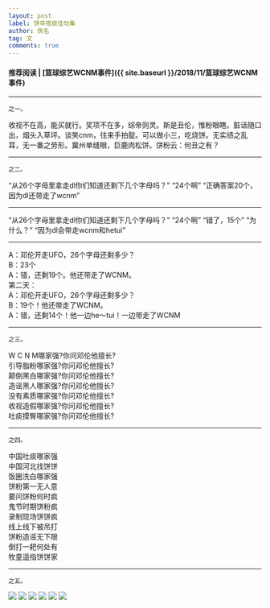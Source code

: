 ```yaml
---
layout: post
label: 饼卒夜痰佳句集
author: 佚名
tag: 文
comments: true
---
```


#### 推荐阅读 | [篮球综艺WCNM事件]({{ site.baseurl }}/2018/11/篮球综艺WCNM事件)

---

    之一。

收视不在高，能买就行。奖项不在多，综帝则灵。斯是丑伦，惟粉眼瞎。脏话随口出，烟头入草坪。谈笑cnm，往来手拍腚。可以做小三，吃烧饼。无实绩之乱耳，无一番之劳形。冀州单缝眼，巨鹿肉松饼。饼粉云：何丑之有？

---

    之二。

“从26个字母里拿走dl你们知道还剩下几个字母吗？”
“24个啊”
“正确答案20个，因为dl还带走了wcnm”

---

“从26个字母里拿走dl你们知道还剩下几个字母吗？”
“24个啊”
“错了，15个”
“为什么？”
“因为dl会带走wcnm和hetui”

---

A：邓伦开走UFO，26个字母还剩多少？  
B：23个  
A：错，还剩19个。他还带走了WCNM。  
第二天：  
A：邓伦开走UFO，26个字母还剩多少？  
B：19个！他还带走了WCNM。  
A：错，还剩14个！他一边he～tui！一边带走了WCNM  

---

    之三。

W C N M哪家强?你问邓伦他擅长?  
引导脂粉哪家强?你问邓伦他擅长?  
颠倒黑白哪家强?你问邓伦他擅长?  
造谣黑人哪家强?你问邓伦他擅长?  
没有素质哪家强?你问邓伦他擅长?  
收视造假哪家强?你问邓伦他擅长?  
吐痰摸臀哪家强?你问邓伦他擅长?

---

    之四。
    
中国吐痰哪家强  
中国河北找饼饼  
饭圈洗白哪家强  
饼粉第一无人意  
要问饼粉何时疯  
鬼节时期饼粉疯  
录制现场饼饼疯  
线上线下被吊打  
饼粉造谣无下限  
倒打一耙何处有  
牧童遥指饼饼家


---

    之五。
    
    
<img src="{{ site.baseurl }}/images/311422472.jpg">
<img src="{{ site.baseurl }}/images/311422448.jpg">
<img src="{{ site.baseurl }}/images/311422449.jpg">
<img src="{{ site.baseurl }}/images/311422447.jpg">
<img src="{{ site.baseurl }}/images/311422451.jpg">
<img src="{{ site.baseurl }}/images/311422450.jpg">